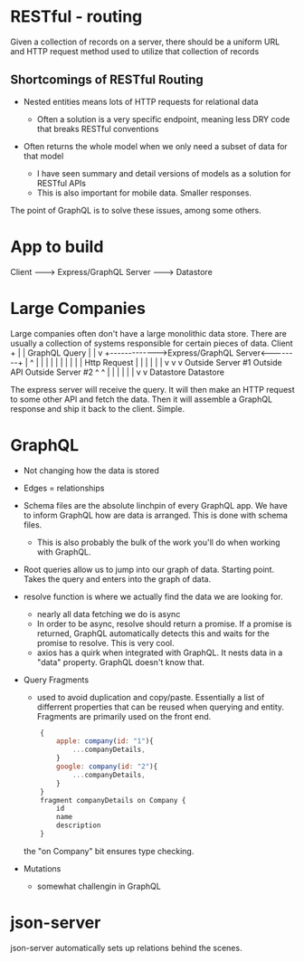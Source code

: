 # RESTful - routing
Given a collection of records on a server, there should be a uniform URL and HTTP request method used to utilize that collection of records

## Shortcomings of RESTful Routing

* Nested entities means lots of HTTP requests for relational data
    - Often a solution is a very specific endpoint, meaning less DRY code that breaks RESTful conventions

* Often returns the whole model when we only need a subset of data for that model
    - I have seen summary and detail versions of models as a solution for RESTful APIs
    - This is also important for mobile data. Smaller responses.

The point of GraphQL is to solve these issues, among some others.

# App to build

Client ---> Express/GraphQL Server ---> Datastore

# Large Companies

Large companies often don't have a large monolithic data store. There are usually a collection of systems responsible for certain pieces of data.
                       Client
                          +
                          |
                          | GraphQL Query
                          |
                          |
                          v
     +------------->Express/GraphQL Server<--------+
     |                    ^                        |
     |                    |                        |
     |                    |                        |
     |                    |                        | Http Request
     |                    |                        |
     |                    |                        |
     v                    v                        v
Outside Server #1      Outside API             Outside Server #2
     ^                                              ^
     |                                              |
     |                                              |
     |                                              |
     v                                              v
   Datastore                                   Datastore

The express server will receive the query. It will then make an HTTP request to some other API and fetch the data. Then it will assemble a GraphQL response and ship it back to the client. Simple.

# GraphQL

* Not changing how the data is stored

* Edges = relationships

* Schema files are the absolute linchpin of every GraphQL app. We have to inform GraphQL how are data is arranged. This is done with schema files.
    - This is also probably the bulk of the work you'll do when working with GraphQL.

* Root queries allow us to jump into our graph of data. Starting point. Takes the query and enters into the graph of data.

* resolve function is where we actually find the data we are looking for.
    - nearly all data fetching we do is async
    - In order to be async, resolve should return a promise. If a promise is returned, GraphQL automatically detects this and waits for the promise to resolve. This is very cool.
    - axios has a quirk when integrated with GraphQL. It nests data in a "data" property. GraphQL doesn't know that.

* Query Fragments
    - used to avoid duplication and copy/paste. Essentially a list of differrent properties that can be reused when querying and entity. Fragments are primarily used on the front end.

    ```javascript
        {
            apple: company(id: "1"){
                ...companyDetails,
            }
            google: company(id: "2"){
                ...companyDetails,
            }
        }
        fragment companyDetails on Company {
            id
            name
            description
        }
    ```
    the "on Company" bit ensures type checking.

* Mutations
    - somewhat challengin in GraphQL

# json-server

json-server automatically sets up relations behind the scenes.